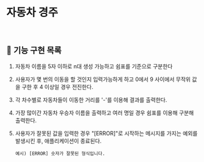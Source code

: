 # 자동차 경주
<br>

## 🚀 기능 구현 목록
1.  자동차 이름을 5자 이하로 n대 생성 가능하고 쉼표를 기준으로 구분한다

2.  사용자가 몇 번의 이동을 할 것인지 입력가능하게 하고
    0에서 9 사이에서 무작위 값을 구한 후 4 이상일 경우 전진한다.


3.  각 차수별로 자동차들이 이동한 거리를 '-'를 이용해 결과를 출력한다.


4.  가장 많이간 자동차 우승자 이름을 출력하고 
    여러 명일 경우 쉼표를 이용해 구분해 출력한다.


5. 사용자가 잘못된 값을 입력한 경우 
   "[ERROR]"로 시작하는 메시지를 가지는 예외를 발생시킨 후, 애플리케이션이 종료된다.
   ```
   예시) [ERROR] 숫자가 잘못된 형식입니다.
   ```
     
